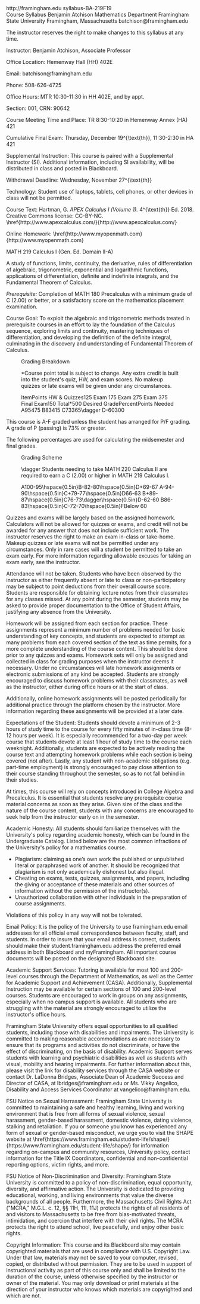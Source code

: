 <?xml version="1.0" encoding="UTF-8" ?>
<pretext xmlns:xi="http://www.w3.org/2001/XInclude" xml:lang="en-US">
    <!-- comment environment -->
    <docinfo>
        <brandlogo url="https://www.framingham.edu/academics/colleges/science-technology-engineering-and-mathematics/mathematics/index" source="fsu.jpg" />
        <website>
            <title>framingham.edu</title>
            <url>http://framingham.edu</url>
        </website>
        <latex-image-preamble>
        <![CDATA[
        \usepackage{pgfplots}]]>
        </latex-image-preamble>
        <document-id>syllabus-BA-219F19</document-id>
        <latex-output>
            <!-- turn this on once it is easier to make   -->
            <!-- standalone worksheets, uncomment to test -->
            <!-- <worksheet top="3cm" left="4cm" margin="12cm"/> -->
        </latex-output>
    </docinfo>
    <article xml:id="syllabus_219_f19">
        <title>MATH219 Calculus I</title>
        <subtitle>Course Syllabus</subtitle>
        <frontmatter xml:id="index">
            <titlepage>
                <author>
                    <personname>Benjamin Atchison</personname>
                    <department>Mathematics Department</department>
                    <institution>
                        <line>Framingham State University</line>
                        <line>Framingham, Massachusetts</line>
                    </institution>
                    <email>batchison@framingham.edu</email>
                </author>
                <date><today /></date>
                <p>The instructor reserves the right to make changes to this syllabus at any time.</p>
            </titlepage>
        </frontmatter>
            <section xml:id="course_essentials">
            <title>Course Essentials</title>
                    <p><alert>Instructor:</alert> Benjamin Atchison, Associate Professor</p>
                    <p><alert>Office Location:</alert> Hemenway Hall (HH) 402E</p>
                    <p><alert>Email:</alert> <email>batchison@framingham.edu</email></p>
                    <p><alert>Phone:</alert> <phone>508-626-4725</phone></p>
                    <p><alert>Office Hours:</alert> MTR 10:30-11:30 in HH 402E, and by appt.</p>
                    <p><alert>Section:</alert> 001, <alert>CRN:</alert> 90642</p>
                    <p><alert>Course Meeting Time and Place:</alert> TR 8:30-10:20 in Hemenway Annex (HA) 421</p>
                    <p><alert>Cumulative Final Exam:</alert> Thursday, December 19<m>^{\text{th}}</m>, 11:30-2:30 in HA 421</p>
                    <p><alert>Supplemental Instruction:</alert> This course is paired with a Supplemental Instructor (SI).  Additional information, including SI availability, will be distributed in class and posted in Blackboard.</p>
                    <p><alert>Withdrawal Deadline:</alert> Wednesday, November 27<m>^{\text{th}}</m></p>
                    <p><alert>Technology:</alert> Student use of laptops, tablets, cell phones, or other devices in class will not be permitted.</p>
                    <p><alert>Course Text:</alert> Hartman, G. <em>APEX Calculus I (Volume 1).</em>  4<m>^{\text{th}}</m> Ed.  2018.  Creative Commons license: CC-BY-NC.  <m>\href{http://www.apexcalculus.com/}{http://www.apexcalculus.com/}</m></p>
                    <p><alert>Online Homework:</alert> <m>\href{http://www.myopenmath.com}{http://www.myopenmath.com}</m></p>
            </section>
            <section xml:id="course_description">
            <title>Course Description and Goal</title>
                <p><alert>MATH 219 Calculus I</alert> (Gen. Ed. Domain II-A)</p>
				<p> A study of functions, limits, continuity, the derivative, rules of differentiation of algebraic, trigonometric, exponential and logarithmic functions, applications of differentiation, definite and indefinite integrals, and the Fundamental Theorem of Calculus.</p>
                <p><em>Prerequisite:</em> Completion of MATH 180 Precalculus with a minimum grade of C (2.00) or better, or a satisfactory score on the mathematics placement examination.</p>
                <p><alert>Course Goal:</alert> To exploit the algebraic and trigonometric methods treated in prerequisite courses in an effort to lay the foundation of the Calculus sequence, exploring limits and continuity, mastering techniques of differentiation, and developing the definition of the definite integral, culminating in the discovery and understanding of Fundamental Theorem of Calculus.</p>
            </section>
            <section xml:id="grading">
            <title>Grading</title>
                <figure>
                <caption> Grading Breakdown <p>*Course point total is subject to change.  Any extra credit is built into the student's quiz, HW, and exam scores.  No makeup quizzes or late exams will be given under any circumstances.</p>
                </caption>
                <sidebyside>
                    <tabular top="major" halign="center">
                        <row bottom="minor"><cell>Item</cell><cell>Points</cell></row>
                        <row><cell>HW &amp; Quizzes</cell><cell>125</cell></row>
                        <row><cell>Exam 1</cell><cell>75</cell></row>
                        <row><cell>Exam 2</cell><cell>75</cell></row>
                        <row><cell>Exam 3</cell><cell>75</cell></row>
                        <row bottom="minor"><cell>Final Exam</cell><cell>150</cell></row>
                        <row bottom="major"> <cell>Total*</cell><cell>500</cell></row>
                    </tabular>
                    <tabular top="major" halign="center">
                        <row bottom="minor"><cell>Desired Grade</cell><cell>Percent</cell><cell>Points Needed</cell></row>
                        <row><cell>A</cell><cell>95</cell><cell>475</cell></row>
                        <row><cell>B</cell><cell>83</cell><cell>415</cell></row>
                        <row><cell>C</cell><cell>73</cell><cell>365<alert><m>\dagger</m></alert></cell></row>
                        <row bottom="major"><cell>D-</cell><cell>60</cell><cell>300</cell></row>
                    </tabular>
                </sidebyside>
                </figure>
                <p>This course is A-F graded unless the student has arranged for P/F grading.  A grade of P (passing) is 73% or greater.</p>
                <p>The following percentages are used for calculating the midsemester and final grades.</p>
                <figure>
                <caption> Grading Scheme <p><alert><m>\dagger</m> Students needing to take MATH 220 Calculus II are required to earn a C (2.00) or higher in MATH 219 Calculus I.</alert></p>
                </caption>
                    <tabular halign="center">
                        <row ><cell>A</cell><cell>100-95</cell><cell><m>\hspace{0.5in}</m></cell><cell>B-</cell><cell>82-80</cell><cell><m>\hspace{0.5in}</m></cell><cell>D+</cell><cell>69-67</cell></row>
                        <row ><cell>A-</cell><cell>94-90</cell><cell><m>\hspace{0.5in}</m></cell><cell>C+</cell><cell>79-77</cell><cell><m>\hspace{0.5in}</m></cell><cell>D</cell><cell>66-63</cell></row>
                        <row ><cell>B+</cell><cell>89-87</cell><cell><m>\hspace{0.5in}</m></cell><cell>C</cell><cell>76-73<alert><m>\dagger</m></alert></cell><cell><m>\hspace{0.5in}</m></cell><cell>D-</cell><cell>62-60</cell></row>
                        <row ><cell>B</cell><cell>86-83</cell><cell><m>\hspace{0.5in}</m></cell><cell>C-</cell><cell>72-70</cell><cell><m>\hspace{0.5in}</m></cell><cell>F</cell><cell>Below 60</cell></row>
                    </tabular>
                </figure>
            </section>
            <section xml:id="quizzes_and_exams">
            <title>Quizzes and Exams</title>
                <p> Quizzes and exams will be largely based on the assigned homework.  Calculators will not be allowed for quizzes or exams, and credit will not be awarded for any answer that does not include sufficient work.  The instructor reserves the right to make an exam in-class or take-home.  Makeup quizzes or late exams will not be permitted under any circumstances.  Only in rare cases will a student be permitted to take an exam early.  For more information regarding allowable excuses for taking an exam early, see the instructor.</p>
            </section>
            <section xml:id="attendance_and_participation">
            <title>Attendance</title>
                <p> Attendance will not be taken.  Students who have been observed by the instructor as either frequently absent or late to class or non-participatory may be subject to point deductions from their overall course score.  Students are responsible for obtaining lecture notes from their classmates for any classes missed.  At any point during the semester, students may be asked to provide proper documentation to the Office of Student Affairs, justifying any absence from the University.</p>
            </section>
            <section xml:id="homework">
            <title>Homework</title>
                <p> Homework will be assigned from each section for practice.  These assignments represent a minimum number of problems needed for basic understanding of key concepts, and students are expected to attempt as many problems from each covered section of the text as time permits, for a more complete understanding of the course content.  This should be done prior to any quizzes and exams.  Homework sets will only be assigned and collected in class for grading purposes when the instructor deems it necessary.  Under no circumstances will late homework assignments or electronic submissions of any kind be accepted.  Students are strongly encouraged to discuss homework problems with their classmates, as well as the instructor, either during office hours or at the start of class.</p>
				<p> Additionally, online homework assignments will be posted periodically for additional practice through the platform chosen by the instructor.  More information regarding these assignments will be provided at a later date.</p>
            </section>
            <section xml:id="student_expectations_and_academic_honesty">
            <title>Student Expectations and Academic Honesty</title>
                <p><alert>Expectations of the Student:</alert> Students should devote a minimum of 2-3 hours of study time to the course for every fifty minutes of in-class time (8-12 hours per week).  It is especially recommended for a two-day per week course that students devote at least 1 hour of study time to the course each weeknight.  Additionally, students are expected to be actively reading the course text and attempting homework problems while each section is being covered (not after).  Lastly, any student with non-academic obligations (e.g. part-time employment) is strongly encouraged to pay close attention to their course standing throughout the semester, so as to not fall behind in their studies.</p>
                <p>At times, this course will rely on concepts introduced in College Algebra and Precalculus.  It is essential that students resolve any prerequisite course material concerns as soon as they arise.  Given size of the class and the nature of the course content, students with any concerns are encouraged to seek help from the instructor early on in the semester.</p>
                <p><alert>Academic Honesty:</alert> All students should familiarize themselves with the University's policy regarding academic honesty, which can be found in the Undergraduate Catalog.  Listed below are the most common infractions of the University's policy for a mathematics course.</p>
                <ul>
                    <li>Plagiarism: claiming as one’s own work the published or unpublished literal or paraphrased work of another. It should be recognized that plagiarism is not only academically dishonest but also illegal.</li>
                    <li>Cheating on exams, tests, quizzes, assignments, and papers, including the giving or acceptance of these materials and other sources of information without the permission of the instructor(s).</li>
                    <li>Unauthorized collaboration with other individuals in the preparation of course assignments.</li>
                </ul>
                <p><alert>Violations of this policy in any way will not be tolerated.</alert></p>
            </section>
            <section xml:id="additional_information">
            <title>Additional Information</title>
                <p><alert>Email Policy:</alert> It is the policy of the University to use framingham.edu email addresses for all official email correspondence between faculty, staff, and students.  In order to insure that your email address is correct, students should make their student.framingham.edu address the preferred email address in both Blackboard and myFramingham.  All important course documents will be posted on the designated Blackboard site.</p>
                <p><alert>Academic Support Services:</alert> Tutoring is available for most 100 and 200-level courses through the Department of Mathematics, as well as the Center for Academic Support and Achievement (CASA).  Additionally, Supplemental Instruction may be available for certain sections of 100 and 200-level courses.  Students are encouraged to work in groups on any assignments, especially when no campus support is available.  All students who are struggling with the material are strongly encouraged to utilize the instructor's office hours.</p>
                <p>Framingham State University offers equal opportunities to all qualified students, including those with disabilities and impairments.  The University is committed to making reasonable accommodations as are necessary to ensure that its programs and activities do not discriminate, or have the effect of discriminating, on the basis of disability.  Academic Support serves students with learning and psychiatric disabilities as well as students with visual, mobility and hearing impairments.  For further information about this, please visit the link for disability services through the CASA website or contact Dr. LaDonna Bridges, Associate Dean of Academic Success and Director of CASA, at <email>lbridges@framingham.edu</email> or Ms. Vikky Angelico, Disability and Access Services Coordinator at <email>vangelico@framingham.edu</email>.</p>
                <p><alert>FSU Notice on Sexual Harrassment:</alert> Framingham State University is committed to maintaining a safe and healthy learning, living and working environment that is free from all forms of sexual violence, sexual harassment, gender-based harassment, domestic violence, dating violence, stalking and retaliation.  If you or someone you know has experienced any form of sexual or gender-based misconduct, we urge you to visit the SHAPE website at <m>\href{https://www.framingham.edu/student-life/shape/}{https://www.framingham.edu/student-life/shape/}</m> for information regarding on-campus and community resources, University policy, contact information for the Title IX Coordinators, confidential and non-confidential reporting options, victim rights, and more.</p>
                <p><alert>FSU Notice of Non-Discrimination and Diversity:</alert> Framingham State University is committed to a policy of non-discrimination, equal opportunity, diversity, and affirmative action. The University is dedicated to providing educational, working, and living environments that value the diverse backgrounds of all people.   Furthermore, the Massachusetts Civil Rights Act ("MCRA," M.G.L. c. 12, §§ 11H, 11I, 11J) protects the rights of all residents of and visitors to Massachusetts to be free from bias-motivated threats, intimidation, and coercion that interfere with their civil rights. The MCRA protects the right to attend school, live peacefully, and enjoy other basic rights.</p>
                <p><alert>Copyright Information:</alert> This course and its Blackboard site may contain copyrighted materials that are used in compliance with U.S. Copyright Law.  Under that law, materials may not be saved to your computer, revised, copied, or distributed without permission.  They are to be used in support of instructional activity as part of this course only and shall be limited to the duration of the course, unless otherwise specified by the instructor or owner of the material.  You may only download or print materials at the direction of your instructor who knows which materials are copyrighted and which are not.</p>
            </section>
    </article>
</pretext>

